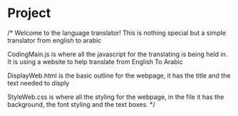 # Project

/*
  Welcome to the language translator!
  This is nothing special but a simple translator from english to arabic

  CodingMain.js is where all the javascript for the translating is being held in. It is using a website to help translate from English To Arabic

  DisplayWeb.html is the basic outline for the webpage, it has the title and the text needed to disply

  StyleWeb.css is where all the styling for the webpage, in the file it has the background, the font styling and the text boxes.
*/

